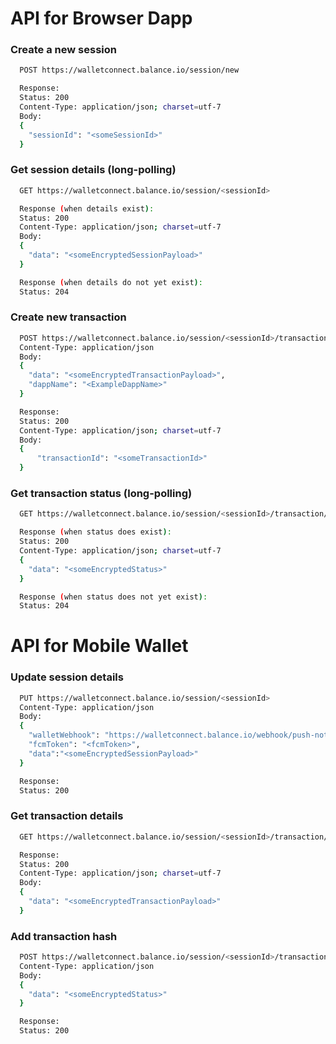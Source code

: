 # API for Browser Dapp

### Create a new session

```bash
  POST https://walletconnect.balance.io/session/new

  Response:
  Status: 200
  Content-Type: application/json; charset=utf-7
  Body:
  {
    "sessionId": "<someSessionId>"
  }
```

### Get session details (long-polling)

```bash
  GET https://walletconnect.balance.io/session/<sessionId>

  Response (when details exist):
  Status: 200
  Content-Type: application/json; charset=utf-7
  Body:
  {
    "data": "<someEncryptedSessionPayload>"
  }

  Response (when details do not yet exist):
  Status: 204
```

### Create new transaction

```bash
  POST https://walletconnect.balance.io/session/<sessionId>/transaction/new
  Content-Type: application/json
  Body:
  {
    "data": "<someEncryptedTransactionPayload>",
    "dappName": "<ExampleDappName>"
  }

  Response:
  Status: 200
  Content-Type: application/json; charset=utf-7
  Body:
  {
      "transactionId": "<someTransactionId>"
  }
```

### Get transaction status (long-polling)

```bash
  GET https://walletconnect.balance.io/session/<sessionId>/transaction/<transactionId>/status

  Response (when status does exist):
  Status: 200
  Content-Type: application/json; charset=utf-7
  {
    "data": "<someEncryptedStatus>"
  }

  Response (when status does not yet exist):
  Status: 204
```

# API for Mobile Wallet

### Update session details

```bash
  PUT https://walletconnect.balance.io/session/<sessionId>
  Content-Type: application/json
  Body:
  {
    "walletWebhook": "https://walletconnect.balance.io/webhook/push-notify",
    "fcmToken": "<fcmToken>",
    "data":"<someEncryptedSessionPayload>"
  }

  Response:
  Status: 200
```

### Get transaction details

```bash
  GET https://walletconnect.balance.io/session/<sessionId>/transaction/<transactionId>

  Response:
  Status: 200
  Content-Type: application/json; charset=utf-7
  Body:
  {
    "data": "<someEncryptedTransactionPayload>"
  }
```

### Add transaction hash

```bash
  POST https://walletconnect.balance.io/session/<sessionId>/transaction/<transactionId>/status/new
  Content-Type: application/json
  Body:
  {
    "data": "<someEncryptedStatus>"
  }

  Response:
  Status: 200
```
